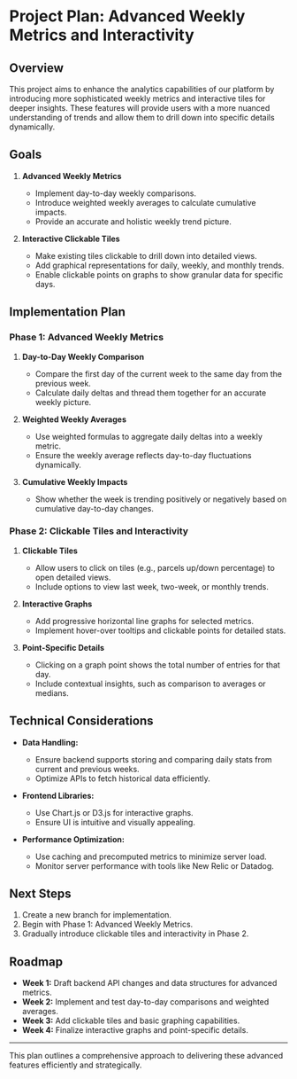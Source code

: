 # Project Plan: Advanced Weekly Metrics and Interactivity

## Overview
This project aims to enhance the analytics capabilities of our platform by introducing more sophisticated weekly metrics and interactive tiles for deeper insights. These features will provide users with a more nuanced understanding of trends and allow them to drill down into specific details dynamically.

## Goals
1. **Advanced Weekly Metrics**
   - Implement day-to-day weekly comparisons.
   - Introduce weighted weekly averages to calculate cumulative impacts.
   - Provide an accurate and holistic weekly trend picture.

2. **Interactive Clickable Tiles**
   - Make existing tiles clickable to drill down into detailed views.
   - Add graphical representations for daily, weekly, and monthly trends.
   - Enable clickable points on graphs to show granular data for specific days.

## Implementation Plan

### Phase 1: Advanced Weekly Metrics
1. **Day-to-Day Weekly Comparison**
   - Compare the first day of the current week to the same day from the previous week.
   - Calculate daily deltas and thread them together for an accurate weekly picture.

2. **Weighted Weekly Averages**
   - Use weighted formulas to aggregate daily deltas into a weekly metric.
   - Ensure the weekly average reflects day-to-day fluctuations dynamically.

3. **Cumulative Weekly Impacts**
   - Show whether the week is trending positively or negatively based on cumulative day-to-day changes.

### Phase 2: Clickable Tiles and Interactivity
1. **Clickable Tiles**
   - Allow users to click on tiles (e.g., parcels up/down percentage) to open detailed views.
   - Include options to view last week, two-week, or monthly trends.

2. **Interactive Graphs**
   - Add progressive horizontal line graphs for selected metrics.
   - Implement hover-over tooltips and clickable points for detailed stats.

3. **Point-Specific Details**
   - Clicking on a graph point shows the total number of entries for that day.
   - Include contextual insights, such as comparison to averages or medians.

## Technical Considerations
- **Data Handling:**
  - Ensure backend supports storing and comparing daily stats from current and previous weeks.
  - Optimize APIs to fetch historical data efficiently.

- **Frontend Libraries:**
  - Use Chart.js or D3.js for interactive graphs.
  - Ensure UI is intuitive and visually appealing.

- **Performance Optimization:**
  - Use caching and precomputed metrics to minimize server load.
  - Monitor server performance with tools like New Relic or Datadog.

## Next Steps
1. Create a new branch for implementation.
2. Begin with Phase 1: Advanced Weekly Metrics.
3. Gradually introduce clickable tiles and interactivity in Phase 2.

## Roadmap
- **Week 1:** Draft backend API changes and data structures for advanced metrics.
- **Week 2:** Implement and test day-to-day comparisons and weighted averages.
- **Week 3:** Add clickable tiles and basic graphing capabilities.
- **Week 4:** Finalize interactive graphs and point-specific details.

---
This plan outlines a comprehensive approach to delivering these advanced features efficiently and strategically.

